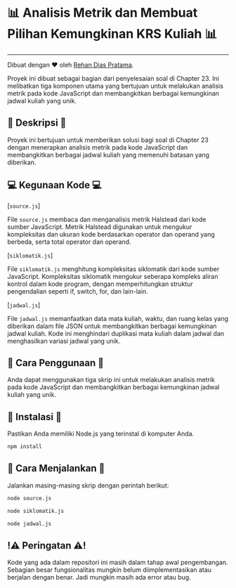 # 📊 Analisis Metrik dan Membuat Pilihan Kemungkinan KRS Kuliah 📊
---

Dibuat dengan :heart: oleh [Rehan Dias Pratama]().

Proyek ini dibuat sebagai bagian dari penyelesaian soal di Chapter 23. Ini melibatkan tiga komponen utama yang bertujuan untuk melakukan analisis metrik pada kode JavaScript dan membangkitkan berbagai kemungkinan jadwal kuliah yang unik.

## 📝 Deskripsi 📝

Proyek ini bertujuan untuk memberikan solusi bagi soal di Chapter 23 dengan menerapkan analisis metrik pada kode JavaScript dan membangkitkan berbagai jadwal kuliah yang memenuhi batasan yang diberikan.

## 💻 Kegunaan Kode 💻

[`source.js`]

File `source.js` membaca dan menganalisis metrik Halstead dari kode sumber JavaScript. Metrik Halstead digunakan untuk mengukur kompleksitas dan ukuran kode berdasarkan operator dan operand yang berbeda, serta total operator dan operand.

[`siklomatik.js`]

File `siklomatik.js` menghitung kompleksitas siklomatik dari kode sumber JavaScript. Kompleksitas siklomatik mengukur seberapa kompleks aliran kontrol dalam kode program, dengan memperhitungkan struktur pengendalian seperti if, switch, for, dan lain-lain.

[`jadwal.js`]

File `jadwal.js` memanfaatkan data mata kuliah, waktu, dan ruang kelas yang diberikan dalam file JSON untuk membangkitkan berbagai kemungkinan jadwal kuliah. Kode ini menghindari duplikasi mata kuliah dalam jadwal dan menghasilkan variasi jadwal yang unik.

## 🚀 Cara Penggunaan 🚀

Anda dapat menggunakan tiga skrip ini untuk melakukan analisis metrik pada kode JavaScript dan membangkitkan berbagai kemungkinan jadwal kuliah yang unik.

## 🔧 Instalasi 🔧

Pastikan Anda memiliki Node.js yang terinstal di komputer Anda.

```bash
npm install
```

## 🏃 Cara Menjalankan 🏃

Jalankan masing-masing skrip dengan perintah berikut:

```bash
node source.js
```

```bash
node siklomatik.js
```

```bash
node jadwal.js
```



## !⚠️ Peringatan ⚠️!

Kode yang ada dalam repositori ini masih dalam tahap awal pengembangan. Sebagian besar fungsionalitas mungkin belum diimplementasikan atau berjalan dengan benar. Jadi mungkin masih ada error atau bug.
